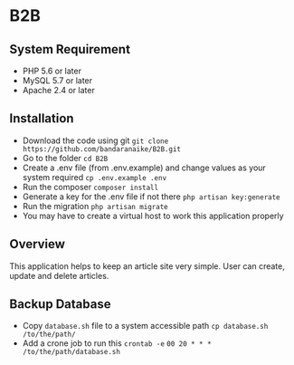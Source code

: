 # B2B

## System Requirement
 * PHP 5.6 or later
 * MySQL 5.7 or later
 * Apache 2.4 or later

## Installation
 * Download the code using git `git clone https://github.com/bandaranaike/B2B.git`
 * Go to the folder `cd B2B`
 * Create a .env file (from .env.example) and change values as your system required `cp .env.example .env`
 * Run the composer `composer install`
 * Generate a key for the .env file if not there `php artisan key:generate`
 * Run the migration `php artisan migrate`
 * You may have to create a virtual host to work this application properly

## Overview

 This application helps to keep an article site very simple. User can create, update and delete articles.

## Backup Database
 * Copy `database.sh` file to a system accessible path `cp database.sh /to/the/path/`
 * Add a crone job to run this
    `crontab -e`
    `00 20 * * * /to/the/path/database.sh`

